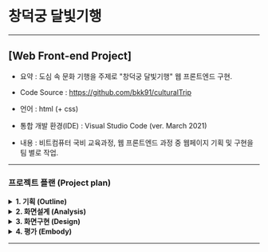 
# 창덕궁 달빛기행
---
## [Web Front-end Project] 

- 요약 : 도심 속 문화 기행을 주제로 "창덕궁 달빛기행" 웹 프론트엔드 구현.

- Code Source : https://github.com/bkk91/culturalTrip

- 언어 : html (+ css) 

- 통합 개발 환경(IDE) : Visual Studio Code (ver. March 2021)

- 내용 : 비트컴퓨터 국비 교육과정, 웹 프론트엔드 과정 중 웹페이지 기획 및 구현을 팀 별로 작업.

---
### 프로젝트 플랜 (Project plan)


<details>
<summary> <b> 1. 기획 (Outline) </b> </summary>
<div markdown="1">
 
- 주제 선정 : 현 수준에서 구현할 수 있는 직관적이고 접근용이한 주제를 선정.
- 디자인 컨셉: 달빛 기행이라는 주제 속에서 전체적으로 은은하고 어두운 분위기를 연출.
- 개발 방식 : Agile / scrum 방식을 활용하여 정해진 날짜 까지 반응형 기능을 구현 및 6명의 인원르 각각 2명씩 나누어 짝코딩.  

 <img src="./img/ui2.png"  width="500">
 
 </div>
</details>

<details>
<summary> <b> 2. 화면설계 (Analysis) </b> </summary>
<div markdown="1">

- 화면 설계는 app.diagrams.net에서 기본 설계도를 작성 후  https://jeongyunlee.github.io/2021-Earthday/index.html 의 구성을 참고,
- 주제에 관련하여 내용은 한국문화재단에서 제공하는(https://www.chf.or.kr/) 창덕궁 정보를 참고. 
- 반응형 기능들은 https://www.webjangi.com/ 를 참고하여 디자인에 맞게 구성.

<img src="./img/ui1.png"  width="500">

 </div>
</details>

<details>
<summary> <b> 3. 화면구현 (Design) </b> </summary>
<div markdown="1">
 
###### Header

- 창덕궁 달빛기행이라는 주제에 맞추어 밤하늘의 어두운 분위기를 배경으로, 텍스트를 밝은색으로 구성하여 대조적인 느낌으로 헤더 구성

<img src="./img/main1.png"  width="500">

###### Section A

- 달빛기행 프로그램의 전반적인 구성내용을 함축하는 동영상 첨부


<img src="./img/main2.png"  width="500">

###### Section B

- 창덕궁에서 제공하는 행사의 내용을 사진 (반응형)으로 구성

<img src="./img/main3.png"  width="500">

###### Section C

- 야간 관람시 각 장소의 위치를 버튼식으로 구성

<img src="./img/main4.png"  width="500">

###### Section D

- 찾아오는 길을 이미자 파일 업로드를 통해 간략히 소개

<img src="./img/main5.png"  width="500">

###### Footer

- 팀원 소개 및 여러 링크들을 걸어 푸터 구성

<img src="./img/main6.png"  width="500">

 </div>
</details>

<details>
<summary> <b> 4. 평가 (Embody) </b> </summary>
<div markdown="1">

 프로젝트를 시작하기에 앞서, 웹에 관련된 수업을 배우면서 내가 할 수 있을까?에 대한 고민이 많았다.

팀장으로서 팀을 구성하고 주제를 회의하며 서로에 대한 다양한 생각의 접점을 맞추는 과정에서
 
 <b>하고 싶은 기능</b>과 <b>할 수 있는 기능</b>의 분류를 하고 
 
 기간이 정해진 프로젝트이기 때문에 <b>기능에 대한 priority</b>를 선정하여 구현 순서를 정했다.

파트를 나누고 각자 작업한 파일을 합치는 과정 또한 험난했다. 

사실, github의 branch기능을 활용하지 못하는 상태였기 때문에 

filezilla의 version별 업데이트를 통해 매일매일 모두 작업한 기능을 취합하고 작업하기 전 재 분류하였다. 

생각보다 분류 작업을 통해 소요되는 시간이 많고 내게 할당된 파트까지 작업했기 때문에 시간에 걸쳐 겨우 마무리하였다.

BRANCH기능을 통해 손쉽게 취합을 했다면? 
 
내가 조금더 css에 대하여 익숙했더라면? 하는 아쉬움이 많이 남는 프로젝트였다.

 </div>
</details>

---
